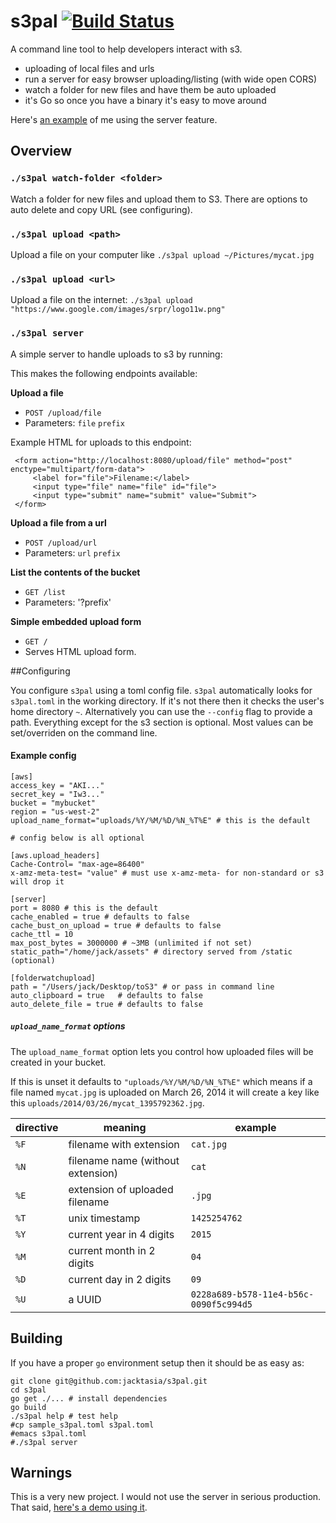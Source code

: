 s3pal [![Build Status](https://travis-ci.org/jacktasia/s3pal.svg?branch=master)](https://travis-ci.org/jacktasia/s3pal)
========



A command line tool to help developers interact with s3.

* uploading of local files and urls
* run a server for easy browser uploading/listing (with wide open CORS)
* watch a folder for new files and have them be auto uploaded
* it's Go so once you have a binary it's easy to move around

Here's [an example](http://jackangers.com/imgix-wall) of me using the server feature.

## Overview


### `./s3pal watch-folder <folder>`

Watch a folder for new files and upload them to S3. There are options to auto delete and copy URL (see configuring).

### `./s3pal upload <path>`

Upload a file on your computer like `./s3pal upload ~/Pictures/mycat.jpg`

### `./s3pal upload <url>`

Upload a file on the internet: `./s3pal upload "https://www.google.com/images/srpr/logo11w.png"`

### `./s3pal server`

A simple server to handle uploads to s3 by running:

This makes the following endpoints available:

**Upload a file**
* `POST /upload/file`
* Parameters: `file` `prefix`

Example HTML for uploads to this endpoint:

	 <form action="http://localhost:8080/upload/file" method="post" enctype="multipart/form-data">
		 <label for="file">Filename:</label>
		 <input type="file" name="file" id="file">
		 <input type="submit" name="submit" value="Submit">
	 </form>

**Upload a file from a url**
* `POST /upload/url`
* Parameters: `url` `prefix`

**List the contents of the bucket**
* `GET /list`
* Parameters: '?prefix'

**Simple embedded upload form**
* `GET /`
* Serves HTML upload form.




##Configuring

You configure `s3pal` using a toml config file. `s3pal` automatically looks for `s3pal.toml` in the working directory. If it's not there then it checks the user's home directory `~`. Alternatively you can use the `--config` flag to provide a path. Everything except for the s3 section is optional. Most values can be set/overriden on the command line.

#### Example config
	[aws]
	access_key = "AKI..."
	secret_key = "Iw3..."
	bucket = "mybucket"
	region = "us-west-2"
	upload_name_format="uploads/%Y/%M/%D/%N_%T%E" # this is the default

	# config below is all optional

	[aws.upload_headers]
	Cache-Control= "max-age=86400"
	x-amz-meta-test= "value" # must use x-amz-meta- for non-standard or s3 will drop it

	[server]
	port = 8080 # this is the default
	cache_enabled = true # defaults to false
	cache_bust_on_upload = true # defaults to false
	cache_ttl = 10
	max_post_bytes = 3000000 # ~3MB (unlimited if not set)
	static_path="/home/jack/assets" # directory served from /static (optional)

	[folderwatchupload]
	path = "/Users/jack/Desktop/toS3" # or pass in command line
	auto_clipboard = true   # defaults to false
	auto_delete_file = true # defaults to false

##### `upload_name_format` options

The `upload_name_format` option lets you control how uploaded files will be created in your bucket.

If this is unset it defaults to `"uploads/%Y/%M/%D/%N_%T%E"` which means if a file named `mycat.jpg` is uploaded on March 26, 2014 it will create a key like this `uploads/2014/03/26/mycat_1395792362.jpg`.

| directive   | meaning  | example  |
|---|---|---|
| `%F` | filename with extension | `cat.jpg` |
| `%N` | filename name (without extension) | `cat` |
| `%E` | extension of uploaded filename  | `.jpg` |
|`%T` | unix timestamp | `1425254762` |
|`%Y` | current year in 4 digits | `2015` |
|`%M` | current month in 2 digits | `04` |
|`%D` | current day in 2 digits | `09` |
|`%U` | a UUID | `0228a689-b578-11e4-b56c-0090f5c994d5` |

## Building

If you have a proper `go` environment setup then it should be as easy as:

    git clone git@github.com:jacktasia/s3pal.git
    cd s3pal
	go get ./... # install dependencies
	go build
	./s3pal help # test help
	#cp sample_s3pal.toml s3pal.toml
	#emacs s3pal.toml
	#./s3pal server

## Warnings

This is a very new project. I would not use the server in serious production. That said, [here's a demo using it](http://jackangers.com/imgix-wall).
